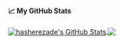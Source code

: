 <!--
**hasherezade/hasherezade** is a ✨ _special_ ✨ repository because its `README.md` (this file) appears on your GitHub profile.

Here are some ideas to get you started:

- 🔭 I’m currently working on ...
- 🌱 I’m currently learning ...
- 👯 I’m looking to collaborate on ...
- 🤔 I’m looking for help with ...
- 💬 Ask me about ...
- 📫 How to reach me: ...
- 😄 Pronouns: ...
- ⚡ Fun fact: ...
-->
#### &#x1f4c8; My GitHub Stats

<a href="https:/hasherezade.net">
  <img align="center" src="https://github-readme-stats.vercel.app/api?username=hasherezade&show_icons=true&line_height=33&count_private=true&theme=dark" alt="hasherezade's GitHub Stats" />
</a>

<a href="https:/hasherezade.net">
  <img align="center" src="https://github-readme-stats.vercel.app/api/top-langs/?username=hasherezade&&hide=cmake&langs_count=4&line_height=35&theme=dark" />
</a>
